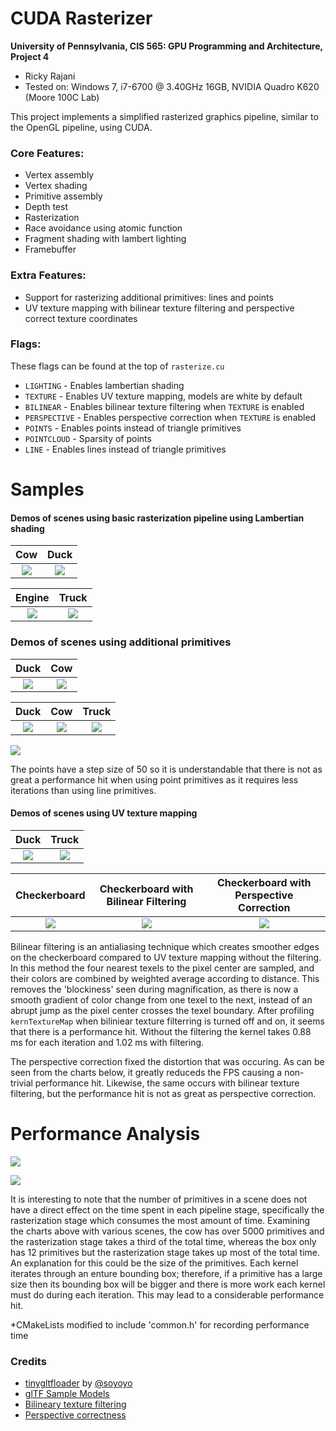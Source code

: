 CUDA Rasterizer
===============

**University of Pennsylvania, CIS 565: GPU Programming and Architecture, Project 4**

* Ricky Rajani
* Tested on: Windows 7, i7-6700 @ 3.40GHz 16GB, NVIDIA Quadro K620 (Moore 100C Lab)

This project implements a simplified rasterized graphics pipeline, similar to the OpenGL pipeline, using CUDA.

### Core Features:
- Vertex assembly
- Vertex shading
- Primitive assembly
- Depth test
- Rasterization
- Race avoidance using atomic function
- Fragment shading with lambert lighting
- Framebuffer

### Extra Features:
- Support for rasterizing additional primitives: lines and points
- UV texture mapping with bilinear texture filtering and perspective correct texture coordinates

### Flags:
These flags can be found at the top of ```rasterize.cu```
- ```LIGHTING``` - Enables lambertian shading
- ```TEXTURE``` - Enables UV texture mapping, models are white by default
- ```BILINEAR``` - Enables bilinear texture filtering when ```TEXTURE``` is enabled
- ```PERSPECTIVE``` - Enables perspective correction when ```TEXTURE``` is enabled
- ```POINTS``` - Enables points instead of triangle primitives
- ```POINTCLOUD``` - Sparsity of points
- ```LINE``` - Enables lines instead of triangle primitives

# Samples

#### Demos of scenes using basic rasterization pipeline using Lambertian shading

Cow | Duck
:-------------------------------: | :-------------------------------:
![](renders/cow_normal.PNG) | ![](renders/duck_normal.PNG)

Engine | Truck
:-------------------------------: | :-------------------------------:
![](renders/engine_normal.PNG) | ![](renders/truck_normal.PNG)

### Demos of scenes using additional primitives
Duck | Cow
:-------------------------------: | :-------------------------------:
![](renders/duck_points_10.PNG) | ![](renders/cow_points_10.PNG)

Duck | Cow | Truck
:-------------------------------: | :-------------------------------: | :-------------------------------:
![](renders/duck_lines.PNG) | ![](renders/cow_lines.PNG) | ![](renders/truck_lines.PNG)


![](renders/rasterize-graph.PNG)

The points have a step size of 50 so it is understandable that there is not as great a performance hit when using point primitives as it requires less iterations than using line primitives. 

#### Demos of scenes using UV texture mapping

Duck | Truck
:-------------------------------: | :-------------------------------:
![](renders/duck_texture.PNG) | ![](renders/truck_texture.PNG)


Checkerboard | Checkerboard with Bilinear Filtering | Checkerboard with Perspective Correction
:-------------------------------: | :-------------------------------: | :-------------------------------:
![](renders/checkerboard-normal.PNG) | ![](renders/checkerboard-bilinear.PNG) | ![](renders/checkerboard-perspective.PNG)

Bilinear filtering is an antialiasing technique which creates smoother edges on the checkerboard compared to UV texture mapping without the filtering.  In this method the four nearest texels to the pixel center are sampled, and their colors are combined by weighted average according to distance. This removes the 'blockiness' seen during magnification, as there is now a smooth gradient of color change from one texel to the next, instead of an abrupt jump as the pixel center crosses the texel boundary. After profiling ```kernTextureMap``` when biliniear texture filterring is turned off and on, it seems that there is a performance hit. Without the filtering the kernel takes 0.88 ms for each iteration and 1.02 ms with filtering.

The perspective correction fixed the distortion that was occuring. As can be seen from the charts below, it greatly reduceds the FPS causing a non-trivial performance hit. Likewise, the same occurs with bilinear texture filtering, but the performance hit is not as great as perspective correction.

# Performance Analysis

![](renders/fps_graph.PNG)

![](renders/pipeline_timing_graph.PNG)

It is interesting to note that the number of primitives in a scene does not have a direct effect on the time spent in each pipeline stage, specifically the rasterization stage which consumes the most amount of time. Examining the charts above with various scenes, the cow has over 5000 primitives and the rasterization stage takes a third of the total time, whereas the box only has 12 primitives but the rasterization stage takes up most of the total time. An explanation for this could be the size of the primitives. Each kernel iterates through an enture bounding box; therefore, if a primitive has a large size then its bounding box will be bigger and there is more work each kernel must do during each iteration. This may lead to a considerable performance hit. 

*CMakeLists modified to include 'common.h' for recording performance time

### Credits

* [tinygltfloader](https://github.com/syoyo/tinygltfloader) by [@soyoyo](https://github.com/syoyo)
* [glTF Sample Models](https://github.com/KhronosGroup/glTF/blob/master/sampleModels/README.md)
* [Bilineary texture filtering](https://en.wikipedia.org/wiki/Bilinear_interpolation)
* [Perspective correctness](https://en.wikipedia.org/wiki/Texture_mapping#Perspective_correctness)
